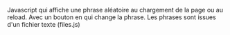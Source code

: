 Javascript qui affiche une phrase aléatoire au chargement de la page ou au reload.
Avec un bouton en qui change la phrase.
Les phrases sont issues d'un fichier texte (files.js)
